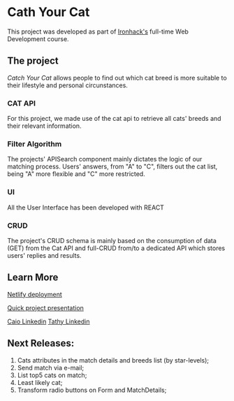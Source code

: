 # Cath Your Cat

This project was developed as part of [Ironhack's](https://www.ironhack.com/en) full-time Web Development course.

## The project

_Catch Your Cat_ allows people to find out which cat breed is more suitable to their lifestyle and personal circunstances.

### CAT API

For this project, we made use of the cat api to retrieve all cats' breeds and their relevant information.

### Filter Algorithm

The projects' APISearch component mainly dictates the logic of our matching process.
Users' answers, from "A" to "C", filters out the cat list, being "A" more flexible and "C" more restricted.

### UI

All the User Interface has been developed with REACT

### CRUD

The project's CRUD schema is mainly based on the consumption of data (GET) from the Cat API and full-CRUD from/to a dedicated API which stores users' replies and results.

## Learn More

[Netlify deployment](https://catchyourcat.netlify.app/)

[Quick project presentation](https://www.canva.com/design/DAFFylZSH6o/pBlWW7DG9VKVOWEVpGXghg/view?utm_content=DAFFylZSH6o&utm_campaign=designshare&utm_medium=link&utm_source=publishpresent)

[Caio Linkedin](https://www.linkedin.com/in/caiopgarcia/)
[Tathy Linkedin](https://www.linkedin.com/in/tathyanna-maximiano/)

## Next Releases:

1. Cats attributes in the match details and breeds list (by star-levels);
2. Send match via e-mail;
3. List top5 cats on match;
4. Least likely cat;
5. Transform radio buttons on Form and MatchDetails;
